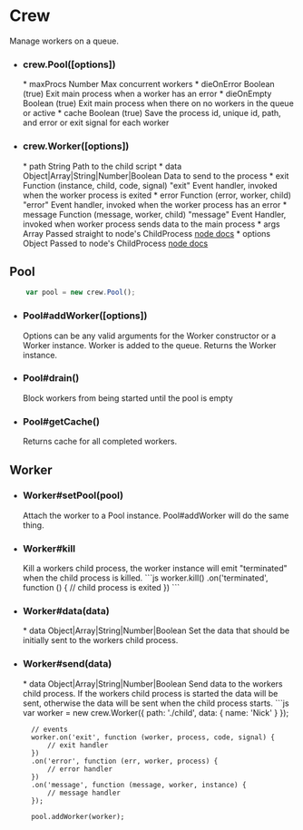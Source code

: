 # Crew 
Manage workers on a queue.
* <h3>crew.Pool([options])</h3>
	* maxProcs Number Max concurrent workers
	* dieOnError Boolean (true) Exit main process when a worker has an error
	* dieOnEmpty Boolean (true) Exit main process when there on no workers in the queue or active
	* cache Boolean (true) Save the process id, unique id, path, and error or exit signal for each worker
* <h3>crew.Worker([options])</h3>
	* path String Path to the child script
	* data Object|Array|String|Number|Boolean Data to send to the process
	* exit Function (instance, child, code, signal) "exit" Event handler, invoked when the worker process is exited
	* error Function (error, worker, child) "error" Event handler, invoked when the worker process has an error
	* message Function (message, worker, child) "message" Event Handler, invoked when worker process sends data to the main process
	* args Array<String> Passed straight to node's ChildProcess <a href="http://nodejs.org/api/child_process.html#child_process_child_process_fork_modulepath_args_options">node docs</a>
	* options Object Passed to node's ChildProcess <a href="http://nodejs.org/api/child_process.html#child_process_child_process_fork_modulepath_args_options">node docs</a>
## Pool
```js
	var pool = new crew.Pool();
```
* <h3>Pool#addWorker([options])</h3>
	Options can be any valid arguments for the Worker constructor or a Worker instance. Worker is added to the queue. Returns the Worker instance.
* <h3>Pool#drain()</h3>
	Block workers from being started until the pool is empty
* <h3>Pool#getCache()</h3>
	Returns cache for all completed workers.
## Worker
* <h3>Worker#setPool(pool)</h3>
	Attach the worker to a Pool instance. Pool#addWorker will do the same thing.
* <h3>Worker#kill</h3>
	Kill a workers child process, the worker instance will emit "terminated" when the child process is killed.
	```js
		worker.kill()
		  .on('terminated', function () {
		  	// child process is exited
	 	  })
	```
* <h3>Worker#data(data)</h3>
	* data Object|Array|String|Number|Boolean Set the data that should be initially sent to the workers child process.
* <h3>Worker#send(data)</h3>
	* data Object|Array|String|Number|Boolean Send data to the workers child process.
	If the workers child process is started the data will be sent, otherwise the data will be sent when the child process starts.
	```js
		var worker = new crew.Worker({
			path: './child',
			data: { name: 'Nick' }
		});

		// events
		worker.on('exit', function (worker, process, code, signal) {
			// exit handler
		})
		.on('error', function (err, worker, process) {
			// error handler
		})
		.on('message', function (message, worker, instance) {
			// message handler
		});

		pool.addWorker(worker);
	```
